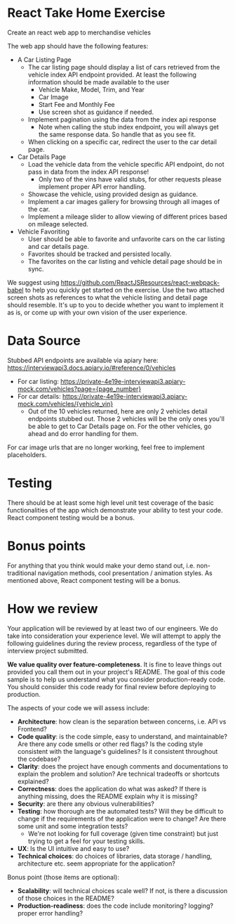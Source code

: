 # React Take Home Exercise

Create an react web app to merchandise vehicles

The web app should have the following features:
* A Car Listing Page
  * The car listing page should display a list of cars retrieved from the vehicle index API endpoint provided. At least the following information should be made available to the user
    * Vehicle Make, Model, Trim, and Year
    * Car Image
    * Start Fee and Monthly Fee
    * Use screen shot as guidance if needed.
  * Implement pagination using the data from the index api response
    * Note when calling the stub index endpoint, you will always get the same response data. So handle that as you see fit.
  * When clicking on a specific car, redirect the user to the car detail page.
* Car Details Page
  * Load the vehicle data from the vehicle specific API endpoint, do not pass in data from the index API response!
    * Only two of the vins have valid stubs, for other requests please implement proper API error handling.
  * Showcase the vehicle, using provided design as guidance.
  * Implement a car images gallery for browsing through all images of the car.
  * Implement a mileage slider to allow viewing of different prices based on mileage selected.
* Vehicle Favoriting
  * User should be able to favorite and unfavorite cars on the car listing and car details page.
  * Favorites should be tracked and persisted locally.
  * The favorites on the car listing and vehicle detail page should be in sync.

We suggest using https://github.com/ReactJSResources/react-webpack-babel to help you quickly get started on the exercise.
Use the two attached screen shots as references to what the vehicle listing and detail page should resemble. It's up to you to decide whether you want to implement it as is, or come up with your own vision of the user experience.

# Data Source
Stubbed API endpoints are available via apiary here:
https://interviewapi3.docs.apiary.io/#reference/0/vehicles
  * For car listing: https://private-4e19e-interviewapi3.apiary-mock.com/vehicles?page={page_number}
  * For car details: https://private-4e19e-interviewapi3.apiary-mock.com/vehicles/{vehicle_vin}
    * Out of the 10 vehicles returned, here are only 2 vehicles detail endpoints stubbed out.  Those 2 vehicles will be the only ones you'll be able to get to Car Details page on. For the other vehicles, go ahead and do error handling for them.

For car image urls that are no longer working, feel free to implement placeholders.

# Testing
There should be at least some high level unit test coverage of the basic functionalities of the app which demonstrate your ability to test your code.
React component testing would be a bonus.

# Bonus points
For anything that you think would make your demo stand out, i.e. non-traditional navigation methods, cool presentation / animation styles.
As mentioned above, React component testing will be a bonus.

# How we review
Your application will be reviewed by at least two of our engineers.  We do take into consideration your experience level. We will attempt to apply the following guidelines during the review process, regardless of the type of interview project submitted.

**We value quality over feature-completeness**. It is fine to leave things out provided you call them out in your project's README. The goal of this code sample is to help us understand what you consider production-ready code. You should consider this code ready for final review before deploying to production.

The aspects of your code we will assess include:
* **Architecture**: how clean is the separation between concerns, i.e. API vs Frontend?
* **Code quality**: is the code simple, easy to understand, and maintainable?  Are there any code smells or other red flags? Is the coding style consistent with the language's guidelines? Is it consistent throughout the codebase?
* **Clarity**: does the project have enough comments and documentations to explain the problem and solution? Are technical tradeoffs or shortcuts explained?
* **Correctness**: does the application do what was asked? If there is anything missing, does the README explain why it is missing?
* **Security**: are there any obvious vulnerabilities?
* **Testing**: how thorough are the automated tests? Will they be difficult to change if the requirements of the application were to change? Are there some unit and some integration tests?
  * We're not looking for full coverage (given time constraint) but just trying to get a feel for your testing skills.
* **UX**: Is the UI intuitive and easy to use?
* **Technical choices**: do choices of libraries, data storage / handling, architecture etc. seem appropriate for the application?

Bonus point (those items are optional):

* **Scalability**: will technical choices scale well? If not, is there a discussion of those choices in the README?
* **Production-readiness**: does the code include monitoring? logging? proper error handling?
